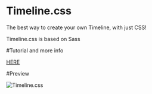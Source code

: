 Timeline.css
============

The best way to create your own Timeline, with just CSS!

Timeline.css is based on Sass

#Tutorial and more info


<a href='http://christian-fei.com/tutorials/simple-vertical-timeline-with-css/'>HERE</a>


#Preview

![Timeline.css](https://coderwall-assets-0.s3.amazonaws.com/uploads/picture/file/1749/Screenshot_from_2013-06-12_16_40_18.png)

